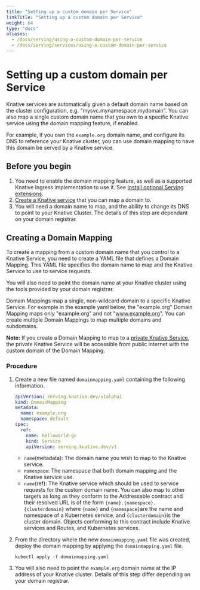```yaml
---
title: "Setting up a custom domain per Service"
linkTitle: "Setting up a custom domain per Service"
weight: 64
type: "docs"
aliases:
  - /docs/serving/using-a-custom-domain-per-service
  - /docs/serving/services/using-a-custom-domain-per-service
---
```


# Setting up a custom domain per Service

Knative services are automatically given a default domain name based on the
cluster configuration, e.g. "mysvc.mynamespace.mydomain". You can also map a
single custom domain name that you own to a specific Knative service using the
domain mapping feature, if enabled.

For example, if you own the `example.org` domain name, and configure its DNS
to reference your Knative cluster, you can use domain mapping to
have this domain be served by a Knative service.

## Before you begin

1. You need to enable the domain mapping feature, as well as a supported Knative
   Ingress implementation to use it. See [Install optional Serving extensions](../install/install-extensions.md#install-optional-serving-extensions).
1. [Create a Knative service](../serving/services/creating-services) that you can map a domain to.
1. You will need a domain name to map, and the ability to change its DNS to
   point to your Knative Cluster. The details of this step are dependant on
   your domain registrar.

## Creating a Domain Mapping

To create a mapping from a custom domain name that you control to a Knative
Service, you need to create a YAML file that defines a Domain Mapping. This
YAML file specifies the domain name to map and the Knative Service to use to
service requests.

You will also need to point the domain name at your Knative cluster using the
tools provided by your domain registrar.

Domain Mappings map a single, non-wildcard domain to a specific Knative
Service. For example in the example yaml below, the "example.org" Domain
Mapping maps only "example.org" and not "www.example.org". You can create
multiple Domain Mappings to map multiple domains and subdomains.

**Note:** If you create a Domain Mapping to map to a [private Knative Service](https://github.com/knative/docs/blob/mkdocs/docs/developer/serving/services/private-services.md), the private Knative Service will be accessible from public internet with the
custom domain of the Domain Mapping.

### Procedure

1. Create a new file named `domainmapping.yaml` containing the following information.

   ```yaml
   apiVersion: serving.knative.dev/v1alpha1
   kind: DomainMapping
   metadata:
     name: example.org
     namespace: default
   spec:
     ref:
       name: helloworld-go
       kind: Service
       apiVersion: serving.knative.dev/v1
   ```

   - `name`(metadata): The domain name you wish to map to the Knative service.
   - `namespace`: The namespace that both domain mapping and the Knative service use.
   - `name`(ref): The Knative service which should be used to service requests
     for the custom domain name. You can also map to other targets as long as
     they conform to the Addressable contract and their resolved URL is of the form `{name}.{namespace}.{clusterdomain}` where `{name}` and `{namespace}`are the name and namespace of a Kubernetes service, and `{clusterdomain}`is the cluster domain. Objects conforming to this contract include Knative services and Routes, and Kubernetes services.

1. From the directory where the new `domainmapping.yaml` file was created,
   deploy the domain mapping by applying the `domainmapping.yaml` file.

   ```
   kubectl apply -f domainmapping.yaml
   ```

1. You will also need to point the `example.org` domain name at the IP
   address of your Knative cluster. Details of this step differ depending on
   your domain registrar.
